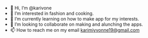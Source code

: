 - 👋 Hi, I’m @karivone
- 👀 I’m interested in fashion and cooking.
- 🌱 I’m currently learning on how to make app for my interests.
- 💞️ I’m looking to collaborate on making and alunching the apps.
- 📫 How to reach me on my email karimiyvonne19@gmail.com

<!---
karivone/karivone is a ✨ special ✨ repository because its `README.md` (this file) appears on your GitHub profile.
You can click the Preview link to take a look at your changes.
--->
